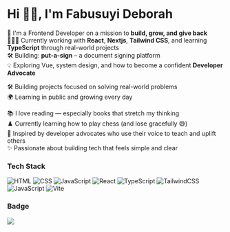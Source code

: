 # Hi 👋🏾, I'm Fabusuyi Deborah 

🌱 I'm a Frontend Developer on a mission to **build, grow, and give back**  
👩🏾‍💻 Currently working with **React**, **Nextjs**, **Tailwind CSS**, and learning **TypeScript** through real-world projects  
🛠️ Building: **put-a-sign** – a document signing platform    
💡 Exploring Vue, system design, and how to become a confident **Developer Advocate**

🛠 Building projects focused on solving real-world problems  
🌍 Learning in public and growing every day

📚 I love reading — especially books that stretch my thinking  
♟️ Currently learning how to play chess (and lose gracefully 😅)  
🎤 Inspired by developer advocates who use their voice to teach and uplift others  
✨ Passionate about building tech that feels simple and clear

### Tech Stack  
![HTML](https://img.shields.io/badge/-HTML5-E34F26?style=flat&logo=html5&logoColor=white)
![CSS](https://img.shields.io/badge/-CSS3-1572B6?style=flat&logo=css3&logoColor=white)
![JavaScript](https://img.shields.io/badge/-JavaScript-F7DF1E?style=flat&logo=javascript&logoColor=black)
![React](https://img.shields.io/badge/-React-61DAFB?style=flat&logo=react&logoColor=white)
![TypeScript](https://img.shields.io/badge/-TypeScript-3178C6?style=flat&logo=typescript&logoColor=white)
![TailwindCSS](https://img.shields.io/badge/-Tailwind-38B2AC?style=flat&logo=tailwind-css&logoColor=white)
![JavaScript](https://img.shields.io/badge/-JavaScript-F7DF1E?style=flat&logo=javascript&logoColor=black)
![Vite](https://img.shields.io/badge/-Vite-646CFF?style=flat&logo=vite&logoColor=white)

### Badge
<a href="http://www.github.com/fabusuyi-deborah"><img src="https://github-readme-streak-stats.herokuapp.com/?user=fabusuyi-deborah&stroke=ffffff&background=171717&ring=6366f1&fire=6366f1&currStreakNum=ffffff&currStreakLabel=6366f1&sideNums=ffffff&sideLabels=ffffff&dates=ffffff&hide_border=true" /></a>

